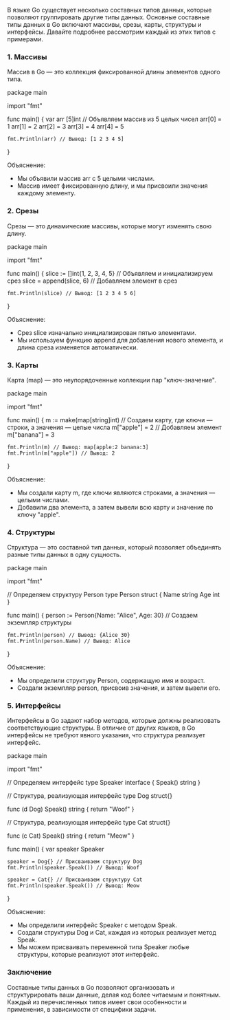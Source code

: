 В языке Go существует несколько составных типов данных, которые позволяют группировать другие типы 
данных. Основные составные типы данных в Go включают массивы, срезы, карты, структуры и интерфейсы. 
Давайте подробнее рассмотрим каждый из этих типов с примерами.

### 1. Массивы

Массив в Go — это коллекция фиксированной длины элементов одного типа.

package main

import "fmt"

func main() {
var arr [5]int // Объявляем массив из 5 целых чисел
arr[0] = 1
arr[1] = 2
arr[2] = 3
arr[3] = 4
arr[4] = 5

    fmt.Println(arr) // Вывод: [1 2 3 4 5]
}


Объяснение:
- Мы объявили массив arr с 5 целыми числами.
- Массив имеет фиксированную длину, и мы присвоили значения каждому элементу.

### 2. Срезы

Срезы — это динамические массивы, которые могут изменять свою длину.

package main

import "fmt"

func main() {
slice := []int{1, 2, 3, 4, 5} // Объявляем и инициализируем срез
slice = append(slice, 6)      // Добавляем элемент в срез

    fmt.Println(slice) // Вывод: [1 2 3 4 5 6]
}


Объяснение:
- Срез slice изначально инициализирован пятью элементами.
- Мы используем функцию append для добавления нового элемента, и длина среза изменяется автоматически.

### 3. Карты

Карта (map) — это неупорядоченные коллекции пар "ключ-значение".

package main

import "fmt"

func main() {
m := make(map[string]int) // Создаем карту, где ключи — строки, а значения — целые числа
m["apple"] = 2            // Добавляем элемент
m["banana"] = 3

    fmt.Println(m) // Вывод: map[apple:2 banana:3]
    fmt.Println(m["apple"]) // Вывод: 2
}


Объяснение:
- Мы создали карту m, где ключи являются строками, а значения — целыми числами.
- Добавили два элемента, а затем вывели всю карту и значение по ключу "apple".

### 4. Структуры

Структура — это составной тип данных, который позволяет объединять разные типы данных в одну сущность.

package main

import "fmt"

// Определяем структуру Person
type Person struct {
Name string
Age  int
}

func main() {
person := Person{Name: "Alice", Age: 30} // Создаем экземпляр структуры

    fmt.Println(person) // Вывод: {Alice 30}
    fmt.Println(person.Name) // Вывод: Alice
}


Объяснение:
- Мы определили структуру Person, содержащую имя и возраст.
- Создали экземпляр person, присвоив значения, и затем вывели его.

### 5. Интерфейсы

Интерфейсы в Go задают набор методов, которые должны реализовать соответствующие структуры. В отличие от других языков, в Go интерфейсы не требуют явного указания, что структура реализует интерфейс.

package main

import "fmt"

// Определяем интерфейс
type Speaker interface {
Speak() string
}

// Структура, реализующая интерфейс
type Dog struct{}

func (d Dog) Speak() string {
return "Woof"
}

// Структура, реализующая интерфейс
type Cat struct{}

func (c Cat) Speak() string {
return "Meow"
}

func main() {
var speaker Speaker

    speaker = Dog{} // Присваиваем структуру Dog
    fmt.Println(speaker.Speak()) // Вывод: Woof

    speaker = Cat{} // Присваиваем структуру Cat
    fmt.Println(speaker.Speak()) // Вывод: Meow
}


Объяснение:
- Мы определили интерфейс Speaker с методом Speak.
- Создали структуры Dog и Cat, каждая из которых реализует метод Speak.
- Мы можем присваивать переменной типа Speaker любые структуры, которые реализуют этот интерфейс.

### Заключение

Составные типы данных в Go позволяют организовать и структурировать ваши данные, делая код более читаемым и понятным. 
Каждый из перечисленных типов имеет свои особенности и применения, в зависимости от специфики задачи.